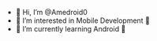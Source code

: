 - 👋 Hi, I’m @Amedroid0
- 👀 I’m interested in Mobile Development 📱
- 🌱 I’m currently learning Android 🤖

<!---
Amedroid0/Amedroid0 is a ✨ special ✨ repository because its `README.md` (this file) appears on your GitHub profile.
You can click the Preview link to take a look at your changes.
--->
